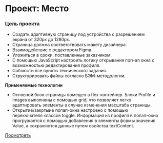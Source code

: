 # Проект: Место

### Цель проекта

* Создать адаптивную страницу под устройства с разрешением экрана от 320px до 1280px.
* Страница должна соответствовать макету дизайнера.
* Взаимодействие с редактором Figma.
* Уложиться в сроки, поставленные заказчиком.
* С помощью JavaScript настроить логику открывания поп-ап окна с возможностью редактирования профиля.
* Соблюсти все пункты технического задания.
* Структурировать файлы согласно БЭМ-методологии.

**Применяемые технологии**

* Основной блок страницы помещен в flex-контейнер. Блоки Profile и Images выполнены с помощью grid, что позволяет легко адаптировать элементы в случае изменения масштаба страницы.
* Открытие/закртыие попап-окна настроено с помощью перекючателя классов toggle. Информация из профиля в попап-окно прогружается с помощью добавления в элементы формы значения Value, а сохраняются данные путем свойства textContent.

[Посмотреть](https://paulasaf2.github.io/mesto/)
